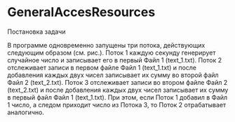 # GeneralAccesResources
Постановка задачи

В программе одновременно запущены три потока, действующих следующим образом (см. рис.).
Поток 1 каждую секунду генерирует случайное число и записывает его в первый Файл 1 (text_1.txt).
Поток 2 отслеживает записи в первом файле Файл 1 (text_1.txt) и после добавления каждых двух чисел записывает их сумму во второй файл Файл 2 (text_2.txt).
Поток 3 отслеживает записи во втором файле Файл 2 (text_2.txt) и после добавления каждых двух чисел записывает их сумму в первый файл Файл 1 (text_1.txt). 
При этом, если Поток 1 добавил в Файл 1 число, а следом приходит число из Потока 3, то Поток 2 отрабатывает аналогично.

